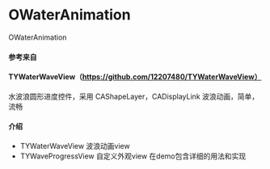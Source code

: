 # OWaterAnimation
OWaterAnimation

#### 参考来自 
#### TYWaterWaveView（https://github.com/12207480/TYWaterWaveView）
水波浪圆形进度控件，采用 CAShapeLayer，CADisplayLink 波浪动画，简单，流畅
#### 介绍
 * TYWaterWaveView 波浪动画view
 * TYWaveProgressView 自定义外观view
 在demo包含详细的用法和实现
